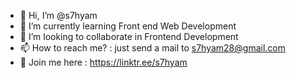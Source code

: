 - 👋 Hi, I’m @s7hyam
- 🌱 I’m currently learning Front end Web Development
- 💞️ I’m looking to collaborate in Frontend Development
- 📫 How to reach me? : just send a mail to s7hyam28@gmail.com
- 🙂 Join me here : https://linktr.ee/s7hyam

<!---
s7hyam/s7hyam is a ✨ special ✨ repository because its `README.md` (this file) appears on your GitHub profile.
You can click the Preview link to take a look at your changes.
--->
